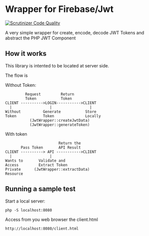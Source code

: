 # Wrapper for Firebase/Jwt
[![Scrutinizer Code Quality](https://scrutinizer-ci.com/g/byjg/jwt-wrapper/badges/quality-score.png?b=master)](https://scrutinizer-ci.com/g/byjg/jwt-wrapper/?branch=master)

A very simple wrapper for create, encode, decode JWT Tokens and abstract the PHP JWT Component


## How it works

This library is intented to be located at server side. 

The flow is

Without Token:

```
         Request         Return 
         Token           Token
CLIENT ---------->LOGIN----------->CLIENT
  |                 |                 |
Without          Generate           Store
Token            Token              Locally
           (JwtWrapper::createJwtData)
           (JwtWrapper::generateToken)
```

With token

```
                        Return the 
       Pass Token       API Result
CLIENT ----------> API ----------->CLIENT
  |                 |                 
Wants to       Validate and         
Access         Extract Token        
Private      (JwtWrapper::extractData)
Resource
```

## Running a sample test

Start a local server:

```
php -S localhost:8080
```

Access from you web browser the client.html

```
http://localhost:8080/client.html
```

